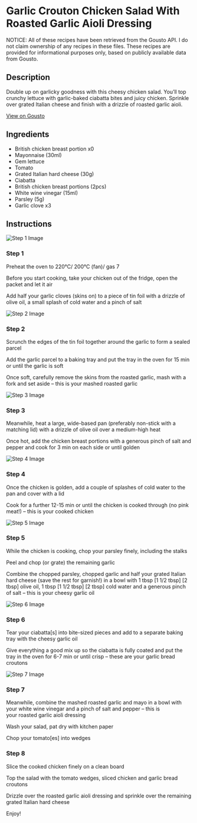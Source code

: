 # Garlic Crouton Chicken Salad  With Roasted Garlic Aioli  Dressing

NOTICE: All of these recipes have been retrieved from the Gousto API. I do not claim ownership of any recipes in these files. These recipes are provided for informational purposes only, based on publicly available data from Gousto.

## Description

Double up on garlicky goodness with this cheesy chicken salad. You’ll top crunchy lettuce with garlic-baked ciabatta bites and juicy chicken. Sprinkle over grated Italian cheese and finish with a drizzle of roasted garlic aioli. 

[View on Gousto](https://www.gousto.co.uk/recipes/cookbook/garlic-crouton-chicken-salad-with-roasted-garlic-aioli-dressing)

## Ingredients

- British chicken breast portion x0
- Mayonnaise (30ml)
- Gem lettuce
- Tomato
- Grated Italian hard cheese (30g)
- Ciabatta
- British chicken breast portions (2pcs)
- White wine vinegar (15ml)
- Parsley (5g)
- Garlic clove x3

## Instructions

![Step 1 Image](https://production-media.gousto.co.uk/cms/recipe-step-image/Step-1-1686818625712-x200.jpg)

### Step 1

Preheat the oven to 220°C/ 200°C (fan)/ gas 7

Before you start cooking, take your chicken out of the fridge, open the packet and let it air

Add half your garlic cloves (skins on) to a piece of tin foil with a drizzle of olive oil, a small splash of cold water and a pinch of salt

![Step 2 Image](https://production-media.gousto.co.uk/cms/recipe-step-image/Step-2-1686818629108-x200.jpg)

### Step 2

Scrunch the edges of the tin foil together around the garlic to form a sealed parcel

Add the garlic parcel to a baking tray and put the tray in the oven for 15 min or until the garlic is soft

Once soft, carefully remove the skins from the roasted garlic, mash with a fork and set aside – this is your mashed roasted garlic

![Step 3 Image](https://production-media.gousto.co.uk/cms/recipe-step-image/Step-3-1686818632536-x200.jpg)

### Step 3

Meanwhile, heat a large, wide-based pan (preferably non-stick with a matching lid) with a drizzle of olive oil over a medium-high heat

Once hot, add the chicken breast portions with a generous pinch of salt and pepper and cook for 3 min on each side or until golden

![Step 4 Image](https://production-media.gousto.co.uk/cms/recipe-step-image/Step-4-1686818636129-x200.jpg)

### Step 4

Once the chicken is golden, add a couple of splashes of cold water to the pan and cover with a lid

Cook for a further 12-15 min or until the chicken is cooked through (no pink meat!) – this is your cooked chicken

![Step 5 Image](https://production-media.gousto.co.uk/cms/recipe-step-image/Step-5-1686818640091-x200.jpg)

### Step 5

While the chicken is cooking, chop your parsley finely, including the stalks

Peel and chop (or grate) the remaining garlic

Combine the chopped parsley, chopped garlic and half your grated Italian hard cheese (save the rest for garnish!) in a bowl with 1 tbsp<span class="text-purple"> [1 1/2 tbsp]</span> <span class="text-danger">[2 tbsp] </span>olive oil, 1 tbsp <span class="text-purple">[1 1/2 tbsp] </span> <span class="text-danger">[2 tbsp] </span>cold water<span class="text-danger"> </span>and a generous pinch of salt – this is your cheesy garlic oil

![Step 6 Image](https://production-media.gousto.co.uk/cms/recipe-step-image/Step-6-1686818644344-x200.jpg)

### Step 6

Tear your ciabatta[s] into bite-sized pieces and add to a separate baking tray with the cheesy garlic oil

Give everything a good mix up so the ciabatta is fully coated and put the tray in the oven for 6-7 min or until crisp – these are your garlic bread croutons

![Step 7 Image](https://production-media.gousto.co.uk/cms/recipe-step-image/Step-7-1686818651323-x200.jpg)

### Step 7

Meanwhile, combine the mashed roasted garlic and mayo in a bowl with your white wine vinegar and a pinch of salt and pepper – this is your roasted garlic aioli dressing

Wash your salad, pat dry with kitchen paper

Chop your tomato[es]<span class="text-danger"> </span>into wedges

### Step 8

Slice the cooked chicken finely on a clean board

Top the salad with the tomato wedges, sliced chicken and garlic bread croutons

Drizzle over the roasted garlic aioli dressing and sprinkle over the remaining grated Italian hard cheese

Enjoy!

